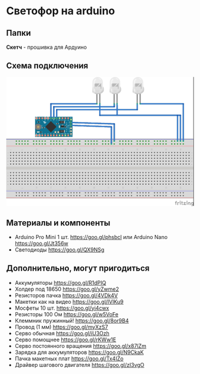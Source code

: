 # Светофор на arduino

## Папки

**Скетч** - прошивка для Ардуино


## Схема подключения
![Схема светофора](https://github.com/mitrm/arduino_traffic_light/blob/master/%D0%A1%D1%85%D0%B5%D0%BC%D0%B0/%D0%A1%D0%B2%D0%B5%D1%82%D0%BE%D1%84%D0%BE%D1%80.jpg)


##  Материалы и компоненты

* Arduino Pro Mini  1 шт. https://goo.gl/phsbcl или Arduino Nano  https://goo.gl/Jt356w
* Светодиоды https://goo.gl/QX9NSg

##  Дополнительно, могут пригодиться
* Аккумуляторы https://goo.gl/R1dPIQ
* Холдер под 18650 https://goo.gl/yZwme2
* Резисторов пачка https://goo.gl/4VDk4V
* Макетки как на видео https://goo.gl/IVlKu9
* Мосфеты 10 шт. https://goo.gl/yi4cwx
* Резисторы 100 Ом https://goo.gl/w5VoFe
* Клеммник пружинный! https://goo.gl/8or9B4
* Провод (1 мм) https://goo.gl/myXzS7
* Серво обычная https://goo.gl/iU3Ozh
* Серво помощнее https://goo.gl/rKWw1E
* Серво постоянного вращения https://goo.gl/x87lZm
* Зарядка для аккумуляторов https://goo.gl/N9CkaK
* Пачка макетных плат https://goo.gl/Tx4IZo
* Драйвер шагового двигателя https://goo.gl/zI3vgO



